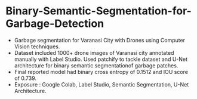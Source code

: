 # Binary-Semantic-Segmentation-for-Garbage-Detection
* Garbage segmentation for Varanasi City with Drones using Computer Vision techniques.
* Dataset included 1000+ drone images of Varanasi city annotated manually with Label Studio. Used patchify to tackle dataset and U-Net architecture for binary semantic segmentationof garbage patches.
* Final reported model had binary cross entropy of 0.1512 and IOU score of 0.739.
* Exposure : Google Colab, Label Studio, Semantic Segmentation, U-Net Architecture.

